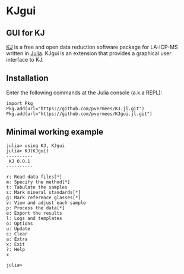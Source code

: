 # KJgui

## GUI for KJ

[KJ](https://github.com/pvermees/KJ.jl) is a free and open data
reduction software package for LA-ICP-MS written in
[Julia](https://julialang.org/). KJgui is an extension that provides a
graphical user interface to KJ.

## Installation

Enter the following commands at the Julia console (a.k.a REPL):

```
import Pkg
Pkg.add(url="https://github.com/pvermees/KJ.jl.git")
Pkg.add(url="https://github.com/pvermees/KJgui.jl.git")
```

## Minimal working example

```
julia> using KJ, KJgui
julia> KJ(KJgui)
----------
 KJ 0.0.1
----------

r: Read data files[*]
m: Specify the method[*]
t: Tabulate the samples
s: Mark mineral standards[*]
g: Mark reference glasses[*]
v: View and adjust each sample
p: Process the data[*]
e: Export the results
l: Logs and templates
o: Options
u: Update
c: Clear
a: Extra
x: Exit
?: Help
x

julia> 
```

